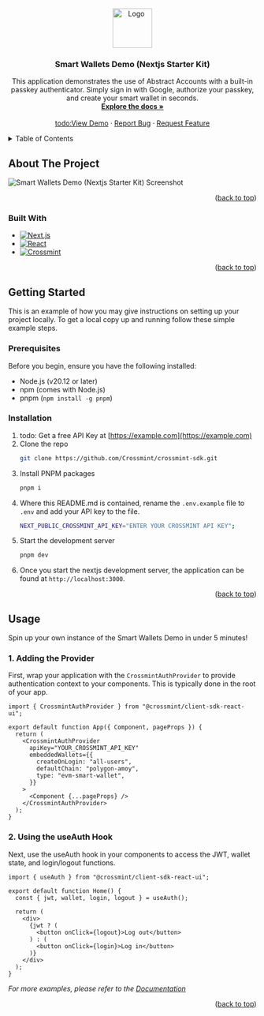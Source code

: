 <a id="readme-top"></a>

<!-- PROJECT LOGO -->
<br />
<div align="center">
  <a href="https://github.com/Crossmint/crossmint-sdk">
    <img src="https://github.com/user-attachments/assets/573d5995-831f-4e27-ab9e-9ab346c9c680" alt="Logo" width="80" height="80">
  </a>

<h3 align="center">Smart Wallets Demo (Nextjs Starter Kit)</h3>

  <p align="center">
    This application demonstrates the use of Abstract Accounts with a built-in passkey authenticator. Simply sign in with Google, authorize your passkey, and create your smart wallet in seconds.
    <br />
    <a href="https://github.com/Crossmint/crossmint-sdk"><strong>Explore the docs »</strong></a>
    <br />
    <br />
    <a href="https://github.com/Crossmint/crossmint-sdk">todo:View Demo</a>
    ·
    <a href="https://github.com/Crossmint/crossmint-sdk/issues/new?labels=bug&template=bug-report---.md">Report Bug</a>
    ·
    <a href="https://github.com/Crossmint/crossmint-sdk/issues/new?labels=enhancement&template=feature-request---.md">Request Feature</a>
  </p>
</div>

<!-- TABLE OF CONTENTS -->
<details>
  <summary>Table of Contents</summary>
  <ol>
    <li>
      <a href="#about-the-project">About The Project</a>
      <ul>
        <li><a href="#built-with">Built With</a></li>
      </ul>
    </li>
    <li>
      <a href="#getting-started">Getting Started</a>
      <ul>
        <li><a href="#prerequisites">Prerequisites</a></li>
        <li><a href="#installation">Installation</a></li>
      </ul>
    </li>
    <li><a href="#usage">Usage</a></li>
  </ol>
</details>

<!-- ABOUT THE PROJECT -->

## About The Project

![Smart Wallets Demo (Nextjs Starter Kit) Screenshot](https://github.com/user-attachments/assets/5248334a-bc8b-4906-a8ef-f83e3041fed6)

<p align="right">(<a href="#readme-top">back to top</a>)</p>

### Built With

-   [![Next.js](https://img.shields.io/badge/next%20js-000000?style=for-the-badge&logo=nextdotjs&logoColor=white)](https://nextjs.org/)
-   [![React](https://img.shields.io/badge/React-20232A?style=for-the-badge&logo=react&logoColor=61DAFB)](https://react.dev/)
-   [![Crossmint](https://img.shields.io/badge/Crossmint-04CD6C?style=for-the-badge&logoColor=04CD6C&link=https://www.crossmint.com/)](https://www.crossmint.com/)

<p align="right">(<a href="#readme-top">back to top</a>)</p>

<!-- GETTING STARTED -->

## Getting Started

This is an example of how you may give instructions on setting up your project locally.
To get a local copy up and running follow these simple example steps.

### Prerequisites

Before you begin, ensure you have the following installed:

-   Node.js (v20.12 or later)
-   npm (comes with Node.js)
-   pnpm (`npm install -g pnpm`)

### Installation

1. todo: Get a free API Key at [https://example.com](https://example.com)
2. Clone the repo
    ```sh
    git clone https://github.com/Crossmint/crossmint-sdk.git
    ```
3. Install PNPM packages
    ```sh
    pnpm i
    ```
4. Where this README.md is contained, rename the `.env.example` file to `.env` and add your API key to the file.
    ```bash
    NEXT_PUBLIC_CROSSMINT_API_KEY="ENTER YOUR CROSSMINT API KEY";
    ```
5. Start the development server
    ```sh
    pnpm dev
    ```
6. Once you start the nextjs development server, the application can be found at `http://localhost:3000`.

<p align="right">(<a href="#readme-top">back to top</a>)</p>

<!-- USAGE EXAMPLES -->

## Usage

Spin up your own instance of the Smart Wallets Demo in under 5 minutes!

### 1. Adding the Provider

First, wrap your application with the `CrossmintAuthProvider` to provide authentication context to your components. This is typically done in the root of your app.

```tsx
import { CrossmintAuthProvider } from "@crossmint/client-sdk-react-ui";

export default function App({ Component, pageProps }) {
  return (
    <CrossmintAuthProvider
      apiKey="YOUR_CROSSMINT_API_KEY"
      embeddedWallets={{
        createOnLogin: "all-users",
        defaultChain: "polygon-amoy",
        type: "evm-smart-wallet",
      }}
    >
      <Component {...pageProps} />
    </CrossmintAuthProvider>
  );
}
```

### 2. Using the useAuth Hook

Next, use the useAuth hook in your components to access the JWT, wallet state, and login/logout functions.

```tsx
import { useAuth } from "@crossmint/client-sdk-react-ui";

export default function Home() {
  const { jwt, wallet, login, logout } = useAuth();

  return (
    <div>
      {jwt ? (
        <button onClick={logout}>Log out</button>
      ) : (
        <button onClick={login}>Log in</button>
      )}
    </div>
  );
}
```

_For more examples, please refer to the [Documentation](https://example.com)_

<p align="right">(<a href="#readme-top">back to top</a>)</p>
